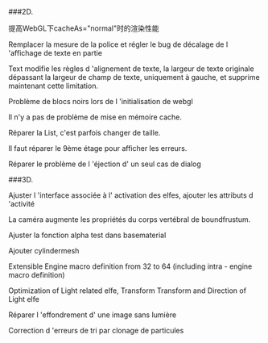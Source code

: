 ###2D.


提高WebGL下cacheAs="normal"时的渲染性能

Remplacer la mesure de la police et régler le bug de décalage de l 'affichage de texte en partie

Text modifie les règles d 'alignement de texte, la largeur de texte originale dépassant la largeur de champ de texte, uniquement à gauche, et supprime maintenant cette limitation.

Problème de blocs noirs lors de l 'initialisation de webgl

Il n'y a pas de problème de mise en mémoire cache.

Réparer la List, c'est parfois changer de taille.

Il faut réparer le 9ème étage pour afficher les erreurs.

Réparer le problème de l 'éjection d' un seul cas de dialog

###3D.

Ajuster l 'interface associée à l' activation des elfes, ajouter les attributs d 'activité

La caméra augmente les propriétés du corps vertébral de boundfrustum.

Ajuster la fonction alpha test dans basematerial

Ajouter cylindermesh

Extensible Engine macro definition from 32 to 64 (including intra - engine macro definition)

Optimization of Light related elfe, Transform Transform and Direction of Light elfe

Réparer l 'effondrement d' une image sans lumière

Correction d 'erreurs de tri par clonage de particules